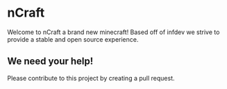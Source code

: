 # nCraft

Welcome to nCraft a brand new minecraft!
Based off of infdev we strive to provide a stable and open source
experience.

## We need your help!
Please contribute to this project by creating a pull request.